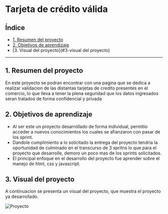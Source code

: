 # Tarjeta de crédito válida

## Índice

* [1. Resumen del proyecto](#1-resumen-del-proyecto)
* [2. Objetivos de aprendizaje](#2-objetivos-de-aprendizaje)
* [3. Visual del proyecto](#3-visual del proyecto)

***

## 1. Resumen del proyecto

En este proyecto se podran encontrar con una pagina que se dedica a realizar
validacion de las distantas tarjetas de credito presentes en el comercio,
lo que lleva a tener la plena seguridad que los datos ingresados seran tratados
de forma confidencial y privada

## 2. Objetivos de aprendizaje

* Al ser este un proyecto desarrollado de forma individual, permitio acceder
  a nuevos conocimientos los cuales se afianzaron con pasar de los sprint.
* Dandole cumplimiento a lo solicitado la entrega del proyecto tendria la
  oportunidad de culminado en el transcurso de 3 spritns lo que para el
  proyecto que desarrolle, demoro un poco mas de los sprints solicitados.
* El principal enfoque en el desarrollo del proyecto fue aprender sobre
  el manejo de html, css y javascript.
  
## 3. Visual del proyecto

A continuacion se presenta un visual del proyecto, que muestra el proyecto 
ya desarrollado.

![Proyecto](https://user-images.githubusercontent.com/129759642/235011414-d295440b-c30d-44ce-89cd-1d8ca7c70bea.png)


